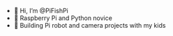 - 👋 Hi, I’m @PiFishPi
- 👀 Raspberry Pi and Python novice
- 🤖 Building Pi robot and camera projects with my kids

<!---
PiFishPi/PiFishPi is a ✨ special ✨ repository because its `README.md` (this file) appears on your GitHub profile.
You can click the Preview link to take a look at your changes.
--->
